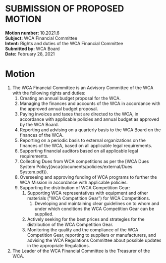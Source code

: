 # SUBMISSION OF PROPOSED MOTION

**Motion number:** 10.2021.6  
**Subject:** WCA Financial Committee  
**Intent:** Rights and duties of the WCA Financial Committee  
**Submitted by:** WCA Board  
**Date:** February 28, 2021  

# Motion

1. The WCA Financial Committee is an Advisory Committee of the WCA with the following rights and duties:
   1. Creating an annual budget proposal for the WCA.
   2. Managing the finances and accounts of the WCA in accordance with the approved annual budget proposal.
   3. Paying invoices and taxes that are directed to the WCA, in accordance with applicable policies and annual budget as approved by the WCA Board.
   4. Reporting and advising on a quarterly basis to the WCA Board on the finances of the WCA.
   5. Reporting on a periodic basis to external organizations on the finances of the WCA, based on all applicable legal requirements.
   6. Supporting financial auditors based on all applicable legal requirements.
   7. Collecting Dues from WCA competitions as per the [WCA Dues System Policy](wca{documents/policies/external/Dues System.pdf}).
   8. Overseeing and approving funding of WCA programs to further the WCA Mission in accordance with applicable policies.
   9. Supporting the distribution of WCA Competition Gear:
      1. Supporting WCA representatives with equipment and other materials ("WCA Competition Gear") for WCA Competitions.
         1. Developing and maintaining clear guidelines on to whom and under which conditions the WCA Competition Gear can be supplied.
      2. Actively seeking for the best prices and strategies for the distribution of the WCA Competition Gear.
      3. Monitoring the quality and the compliance of the WCA Competition Gear, reporting to suppliers or manufacturers, and advising the WCA Regulations Committee about possible updates in the appropriate Regulations.
2. The Leader of the WCA Financial Committee is the Treasurer of the WCA.
